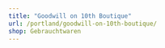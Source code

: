 ```yaml
---
title: "Goodwill on 10th Boutique"
url: /portland/goodwill-on-10th-boutique/
shop: Gebrauchtwaren
---
```

